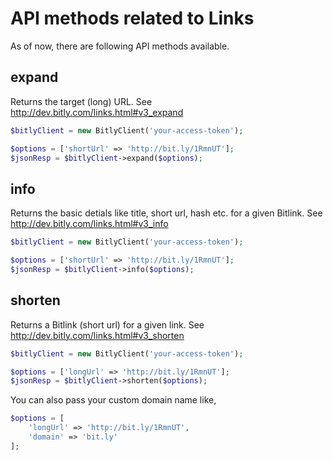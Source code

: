 # API methods related to Links
As of now, there are following API methods available.
## expand
Returns the target (long) URL. See http://dev.bitly.com/links.html#v3_expand
```php
$bitlyClient = new BitlyClient('your-access-token');

$options = ['shortUrl' => 'http://bit.ly/1RmnUT'];
$jsonResp = $bitlyClient->expand($options);
```
## info
Returns the basic detials like title, short url, hash etc. for a given Bitlink. See http://dev.bitly.com/links.html#v3_info
```php
$bitlyClient = new BitlyClient('your-access-token');

$options = ['shortUrl' => 'http://bit.ly/1RmnUT'];
$jsonResp = $bitlyClient->info($options);
```
## shorten
Returns a Bitlink (short url) for a given link. See http://dev.bitly.com/links.html#v3_shorten
```php
$bitlyClient = new BitlyClient('your-access-token');

$options = ['longUrl' => 'http://bit.ly/1RmnUT'];
$jsonResp = $bitlyClient->shorten($options);
```
You can also pass your custom domain name like,
```php
$options = [
    'longUrl' => 'http://bit.ly/1RmnUT',
    'domain' => 'bit.ly'
];
```
